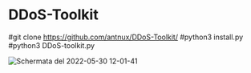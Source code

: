 # DDoS-Toolkit
#git clone https://github.com/antnux/DDoS-Toolkit/
#python3 install.py
#python3 DDoS-toolkit.py

![Schermata del 2022-05-30 12-01-41](https://user-images.githubusercontent.com/103955741/170970367-c4612fd4-abe0-41c5-aa4c-7c722a3e3314.png)
